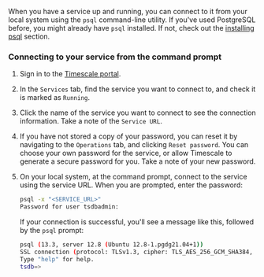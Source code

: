 When you have a service up and running, you can connect to it from your local
system using the `psql` command-line utility. If you've used PostgreSQL before,
you might already have `psql` installed. If not, check out the [installing
psql][install-psql] section.

<Procedure>

### Connecting to your service from the command prompt

1.  Sign in to the [Timescale portal][tsc-portal].
1.  In the `Services` tab, find the service you want to connect to, and check
    it is marked as `Running`.
1.  Click the name of the service you want to connect to see the connection
    information. Take a note of the `Service URL`.
1.  [](#)<Optional /> If you have not stored a copy of your password, you can reset it
    by navigating to the `Operations` tab, and clicking `Reset password`. You
    can choose your own password for the service, or allow Timescale to generate
    a secure password for you. Take a note of your new password.
1.  On your local system, at the command prompt, connect to the service using
    the service URL. When you are prompted, enter the password:

    ```bash
    psql -x "<SERVICE_URL>"
    Password for user tsdbadmin:
    ```

    If your connection is successful, you'll see a message like this, followed
    by the `psql` prompt:

    ```bash
    psql (13.3, server 12.8 (Ubuntu 12.8-1.pgdg21.04+1))
    SSL connection (protocol: TLSv1.3, cipher: TLS_AES_256_GCM_SHA384, bits: 256, compression: off)
    Type "help" for help.
    tsdb=>
    ```

</Procedure>

[install-psql]: /use-timescale/:currentVersion:/integrations/query-admin/about-psql/
[tsc-portal]: https://console.cloud.timescale.com/
